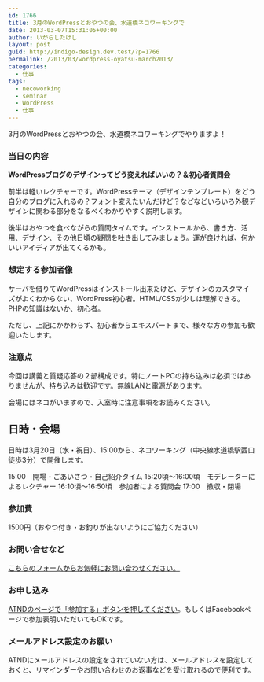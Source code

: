 ```yaml
---
id: 1766
title: 3月のWordPressとおやつの会、水道橋ネコワーキングで
date: 2013-03-07T15:31:05+00:00
author: いがらしたけし
layout: post
guid: http://indigo-design.dev.test/?p=1766
permalink: /2013/03/wordpress-oyatsu-march2013/
categories:
  - 仕事
tags:
  - necoworking
  - seminar
  - WordPress
  - 仕事
---
```

3月のWordPressとおやつの会、水道橋ネコワーキングでやりますよ！

<h3>当日の内容</h3>

<strong>WordPressブログのデザインってどう変えればいいの？＆初心者質問会</strong>

前半は軽いレクチャーです。WordPressテーマ（デザインテンプレート）をどう自分のブログに入れるの？フォント変えたいんだけど？などなどいろいろ外観デザインに関わる部分をなるべくわかりやすく説明します。

後半はおやつを食べながらの質問タイムです。インストールから、書き方、活用、デザイン、その他日頃の疑問を吐き出してみましょう。運が良ければ、何かいいアイディアが出てくるかも。

<h3>想定する参加者像</h3>

サーバを借りてWordPressはインストール出来たけど、デザインのカスタマイズがよくわからない、WordPress初心者。HTML/CSSが少しは理解できる。PHPの知識はないか、初心者。

ただし、上記にかかわらず、初心者からエキスパートまで、様々な方の参加も歓迎いたします。

<h3>注意点</h3>

今回は講義と質疑応答の２部構成です。特にノートPCの持ち込みは必須ではありませんが、持ち込みは歓迎です。無線LANと電源があります。

会場にはネコがいますので、入室時に注意事項をお読みください。

<h2>日時・会場</h2>

日時は3月20日（水・祝日）、15:00から、ネコワーキング（中央線水道橋駅西口徒歩3分）で開催します。

15:00　開場・ごあいさつ・自己紹介タイム
15:20頃～16:00頃　モデレーターによるレクチャー
16:10頃〜16:50頃　参加者による質問会
17:00　撤収・閉場

<h3>参加費</h3>

1500円（おやつ付き・お釣りが出ないようにご協力ください）

<h3>お問い合せなど</h3>

<a href="https://www.idw.jp/contact/#main">こちらのフォームからお気軽にお問い合わせください。</a>

<h3>お申し込み</h3>

<a href="http://atnd.org/events/37602">ATNDのページで「参加する」ボタンを押してください</a>。もしくはFacebookページで参加表明いただいてもOKです。

<h3>メールアドレス設定のお願い</h3>

ATNDにメールアドレスの設定をされていない方は、メールアドレスを設定しておくと、リマインダーやお問い合わせのお返事などを受け取れるので便利です。